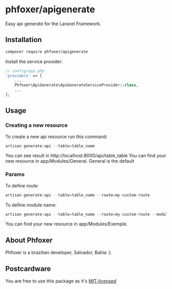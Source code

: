 # phfoxer/apigenerate
Easy api generate for the Laravel Framework.
## Installation

```bash
composer require phfoxer/apigenerate
```

Install the service provider:

```php
// config/app.php
'providers' => [
    ...
    Phfoxer\ApiGenerate\ApiGenerateServiceProvider::class,
    ...
];
```

## Usage

### Creating a new resource

To create a new api resource run this command:

```php
artisan generate:api --table=table_name
```
You can see result in http://localhost:8000/api/table_table
You can find your new resource in app/Modules/General.
General is the default 
### Params

To define route:

```php
artisan generate:api --table=table_name --route=my-custom-route
```

To define module name:

```php
artisan generate:api --table=table_name --route=my-custom-route --module=Exemple
```
You can find your new resource in app/Modules/Exemple.

## About Phfoxer

Phfoxer is a brazilian developer, Salvador, Bahia :).

## Postcardware

You are free to use this package as it's [MIT-licensed](LICENSE.md)
